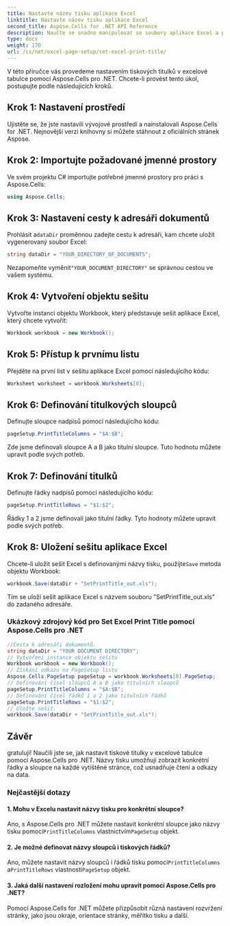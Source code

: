 ```yaml
---
title: Nastavte název tisku aplikace Excel
linktitle: Nastavte název tisku aplikace Excel
second_title: Aspose.Cells for .NET API Reference
description: Naučte se snadno manipulovat se soubory aplikace Excel a přizpůsobovat možnosti tisku pomocí Aspose.Cells for .NET.
type: docs
weight: 170
url: /cs/net/excel-page-setup/set-excel-print-title/
---
```

V této příručce vás provedeme nastavením tiskových titulků v excelové tabulce pomocí Aspose.Cells pro .NET. Chcete-li provést tento úkol, postupujte podle následujících kroků.

## Krok 1: Nastavení prostředí

Ujistěte se, že jste nastavili vývojové prostředí a nainstalovali Aspose.Cells for .NET. Nejnovější verzi knihovny si můžete stáhnout z oficiálních stránek Aspose.

## Krok 2: Importujte požadované jmenné prostory

Ve svém projektu C# importujte potřebné jmenné prostory pro práci s Aspose.Cells:

```csharp
using Aspose.Cells;
```

## Krok 3: Nastavení cesty k adresáři dokumentů

 Prohlásit a`dataDir` proměnnou zadejte cestu k adresáři, kam chcete uložit vygenerovaný soubor Excel:

```csharp
string dataDir = "YOUR_DIRECTORY_OF_DOCUMENTS";
```

 Nezapomeňte vyměnit`"YOUR_DOCUMENT_DIRECTORY"` se správnou cestou ve vašem systému.

## Krok 4: Vytvoření objektu sešitu

Vytvořte instanci objektu Workbook, který představuje sešit aplikace Excel, který chcete vytvořit:

```csharp
Workbook workbook = new Workbook();
```

## Krok 5: Přístup k prvnímu listu

Přejděte na první list v sešitu aplikace Excel pomocí následujícího kódu:

```csharp
Worksheet worksheet = workbook.Worksheets[0];
```

## Krok 6: Definování titulkových sloupců

Definujte sloupce nadpisů pomocí následujícího kódu:

```csharp
pageSetup.PrintTitleColumns = "$A:$B";
```

Zde jsme definovali sloupce A a B jako titulní sloupce. Tuto hodnotu můžete upravit podle svých potřeb.

## Krok 7: Definování titulků

Definujte řádky nadpisů pomocí následujícího kódu:

```csharp
pageSetup.PrintTitleRows = "$1:$2";
```

Řádky 1 a 2 jsme definovali jako titulní řádky. Tyto hodnoty můžete upravit podle svých potřeb.

## Krok 8: Uložení sešitu aplikace Excel

 Chcete-li uložit sešit Excel s definovanými názvy tisku, použijte`Save` metoda objektu Workbook:

```csharp
workbook.Save(dataDir + "SetPrintTitle_out.xls");
```

Tím se uloží sešit aplikace Excel s názvem souboru "SetPrintTitle_out.xls" do zadaného adresáře.

### Ukázkový zdrojový kód pro Set Excel Print Title pomocí Aspose.Cells pro .NET 
```csharp
//Cesta k adresáři dokumentů.
string dataDir = "YOUR DOCUMENT DIRECTORY";
// Vytvoření instance objektu sešitu
Workbook workbook = new Workbook();
// Získání odkazu na PageSetup listu
Aspose.Cells.PageSetup pageSetup = workbook.Worksheets[0].PageSetup;
// Definování čísel sloupců A a B jako titulních sloupců
pageSetup.PrintTitleColumns = "$A:$B";
// Definování čísel řádků 1 a 2 jako titulních řádků
pageSetup.PrintTitleRows = "$1:$2";
// Uložte sešit.
workbook.Save(dataDir + "SetPrintTitle_out.xls");
```

## Závěr

gratuluji! Naučili jste se, jak nastavit tiskové titulky v excelové tabulce pomocí Aspose.Cells pro .NET. Názvy tisku umožňují zobrazit konkrétní řádky a sloupce na každé vytištěné stránce, což usnadňuje čtení a odkazy na data.

### Nejčastější dotazy

#### 1. Mohu v Excelu nastavit názvy tisku pro konkrétní sloupce?

 Ano, s Aspose.Cells pro .NET můžete nastavit konkrétní sloupce jako názvy tisku pomocí`PrintTitleColumns` vlastnictvím`PageSetup` objekt.

#### 2. Je možné definovat názvy sloupců i tiskových řádků?

 Ano, můžete nastavit názvy sloupců i řádků tisku pomocí`PrintTitleColumns` a`PrintTitleRows` vlastnosti`PageSetup` objekt.

#### 3. Jaká další nastavení rozložení mohu upravit pomocí Aspose.Cells pro .NET?

Pomocí Aspose.Cells for .NET můžete přizpůsobit různá nastavení rozvržení stránky, jako jsou okraje, orientace stránky, měřítko tisku a další.